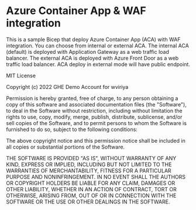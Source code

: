 # Azure Container App & WAF integration

This is a sample Bicep that deploy Azure Container App (ACA) with WAF integration. You can choose from internal or external ACA. The internal ACA (default) is deployed with Application Gateway as a web traffic load balancer. The external ACA is deployed with Azure Front Door as a web traffic load balancer. ACA deploy in external mode will have public endpoint.

MIT License

Copyright (c) 2022 GHE Demo Account for wviriya

Permission is hereby granted, free of charge, to any person obtaining a copy
of this software and associated documentation files (the "Software"), to deal
in the Software without restriction, including without limitation the rights
to use, copy, modify, merge, publish, distribute, sublicense, and/or sell
copies of the Software, and to permit persons to whom the Software is
furnished to do so, subject to the following conditions:

The above copyright notice and this permission notice shall be included in all
copies or substantial portions of the Software.

THE SOFTWARE IS PROVIDED "AS IS", WITHOUT WARRANTY OF ANY KIND, EXPRESS OR
IMPLIED, INCLUDING BUT NOT LIMITED TO THE WARRANTIES OF MERCHANTABILITY,
FITNESS FOR A PARTICULAR PURPOSE AND NONINFRINGEMENT. IN NO EVENT SHALL THE
AUTHORS OR COPYRIGHT HOLDERS BE LIABLE FOR ANY CLAIM, DAMAGES OR OTHER
LIABILITY, WHETHER IN AN ACTION OF CONTRACT, TORT OR OTHERWISE, ARISING FROM,
OUT OF OR IN CONNECTION WITH THE SOFTWARE OR THE USE OR OTHER DEALINGS IN THE
SOFTWARE.
